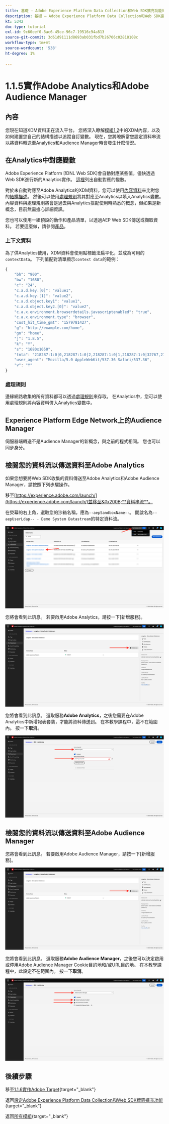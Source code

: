 ```yaml
---
title: 基礎 — Adobe Experience Platform Data Collection和Web SDK擴充功能的設定 — 實作Adobe Analytics和Adobe Audience Manager
description: 基礎 — Adobe Experience Platform Data Collection和Web SDK擴充功能的設定 — 實作Adobe Analytics和Adobe Audience Manager
kt: 5342
doc-type: tutorial
exl-id: 9c60eef0-8ac6-45ce-96c7-19516c94a813
source-git-commit: 3d61d91111d8693ab031fbd7b26706c02818108c
workflow-type: tm+mt
source-wordcount: '538'
ht-degree: 1%

---
```


# 1.1.5實作Adobe Analytics和Adobe Audience Manager

## 內容

您現在知道XDM資料正在流入平台。 您將深入瞭解[模組1.2](./../dc1.2/data-ingestion.md)中的XDM內容，以及如何建置您自己的結構描述以追蹤自訂變數。 現在，您將瞭解當您設定資料串流以將資料轉送至Analytics和Audience Manager時會發生什麼情況。

## 在Analytics中對應變數

Adobe Experience Platform [!DNL Web SDK]會自動對應某些值，儘快透過Web SDK進行新的Analytics實作。 [這裡](https://experienceleague.adobe.com/docs/experience-platform/edge/data-collection/adobe-analytics/automatically-mapped-vars.html#data-collection)列出自動對應的變數。

對於未自動對應至Adobe Analytics的XDM資料，您可以使用[內容資料](https://experienceleague.adobe.com/docs/analytics/implementation/vars/page-vars/contextdata.html)來比對您的[結構描述](https://experienceleague.adobe.com/docs/experience-platform/xdm/schema/composition.html?lang=zh-Hant)。 然後可以使用[處理規則](https://experienceleague.adobe.com/docs/analytics/admin/admin-tools/processing-rules/processing-rules-configuration/t-processing-rules.html)將其對應至Analytics以填入Analytics變數。 內容資料與處理規則將會是過去與Analytics搭配使用時熟悉的概念，但如果是新概念，目前無需擔心詳細資訊。

您也可以使用一組預設的動作和產品清單，以透過AEP Web SDK傳送或擷取資料。 若要這麼做，請參閱[產品](https://experienceleague.adobe.com/docs/experience-platform/edge/data-collection/collect-commerce-data.html?lang=en#data-collection)。

### 上下文資料

為了供Analytics使用，XDM資料會使用點標籤法扁平化，並成為可用的`contextData`。 下列值配對清單顯示`context data`的範例：

```javascript
{
    "bh": "900",
    "bw": "1680",
    "c": "24",
    "c.a.d.key.[0]": "value1",
    "c.a.d.key.[1]": "value2",
    "c.a.d.object.key1": "value1",
    "c.a.d.object.key2.[0]": "value2",
    "c.a.x.environment.browserdetails.javascriptenabled": "true",
    "c.a.x.environment.type": "browser",
    "cust_hit_time_gmt": "1579781427",
    "g": "http://example.com/home",
    "gn": "home",
    "j": "1.8.5",
    "k": "Y",
    "s": "1680x1050",
    "tnta": "218287:1:0|0,218287:1:0|2,218287:1:0|1,218287:1:0|32767,218287:1:01,218287:1:0|0,218287:1:0|1,218287:1:0|0,218287:1:0|1",
    "user_agent": "Mozilla/5.0 AppleWebKit/537.36 Safari/537.36",
    "v": "Y"
}
```

### 處理規則

邊緣網路收集的所有資料都可以透過[處理規則](https://experienceleague.adobe.com/docs/analytics/admin/admin-tools/processing-rules/processing-rules-configuration/t-processing-rules.html)來存取。 在Analytics中，您可以使用處理規則將內容資料併入Analytics變數中。

## Experience Platform Edge Network上的Audience Manager

伺服器端轉送不是Audience Manager的新概念，與之前的程式相同。 您也可以同步身分。

## 檢閱您的資料流以傳送資料至Adobe Analytics

如果您想要將Web SDK收集的資料傳送至Adobe Analytics和Adobe Audience Manager，請按照下列步驟操作。

移至[https://experience.adobe.com/launch/](https://experience.adobe.com/launch/)並移至&#x200B;**資料串流**。

在熒幕的右上角，選取您的沙箱名稱，應為`--aepSandboxName--`。 開啟名為`--aepUserLdap-- - Demo System Datastream`的特定資料流。

![按一下左側導覽中的Edge設定圖示](./images/edgeconfig1b.png)

您將會看到此訊息。 若要啟用Adobe Analytics，請按一下[新增服務]。**&#x200B;**

![AEP偵錯工具](./images/aa2.png)

您將會看到此訊息。 選取服務&#x200B;**Adobe Analytics**，之後您需要在Adobe Analytics中新增報表套裝，才能將資料傳送到。 在本教學課程中，這不在範圍內。 按一下&#x200B;**取消**。

![AEP偵錯工具](./images/aa3.png)

## 檢閱您的資料流以傳送資料至Adobe Audience Manager

您將會看到此訊息。 若要啟用Adobe Audience Manager，請按一下[新增服務]。**&#x200B;**

![AEP偵錯工具](./images/aa2.png)

您將會看到此訊息。 選取服務&#x200B;**Adobe Audience Manager**，之後您可以決定啟用或停用Adobe Audience Manager Cookie目的地和/或URL目的地。 在本教學課程中，此設定不在範圍內。 按一下&#x200B;**取消**。

![AEP偵錯工具](./images/aam1.png)

## 後續步驟

移至[1.1.6實作Adobe Target](./ex6.md){target="_blank"}

返回[設定Adobe Experience Platform Data Collection和Web SDK標籤擴充功能](./data-ingestion-launch-web-sdk.md){target="_blank"}

返回[所有模組](./../../../../overview.md){target="_blank"}
